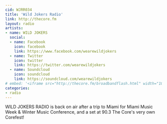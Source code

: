 ```yaml
---
cid: WJRR034
title: 'Wild Jokers Radio'
link: http://thecore.fm
layout: radio
artists: 
- name: WILD JOKERS
  social:
  - name: Facebook
    icon: facebook
    link: https://www.facebook.com/wearewildjokers
  - name: Twitter
    icon: twitter
    link: https://twitter.com/wearewildjokers
  - name: Soundcloud
    icon: soundcloud
    link: https://soundcloud.com/wearewildjokers
# embed: '<iframe src="http://thecore.fm/broadbandflash.html" width="100%" height="350px"></iframe>'
categories:
- radio
---
```


WILD JOKERS RADIO is back on air after a trip to Miami for Miami Music Week & Winter Music Conference, and a set at 90.3 The Core's very own Corefest!
